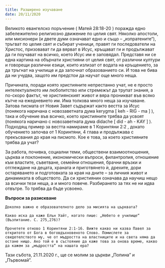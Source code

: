 ```yaml
---
title: Разширено изучаване
date: 20/11/2020
---
```


Великото евангелско поръчение ( Матей 28:18-20 ) поражда едно забележително религиозно движение по целия свят. Няколко апостоли, или мисионери (и двете думи означават едно и също – „изпратените“), тръгват по целия свят и събират ученици, правят ги последователи на Христос, призовават ги да вярват в Исус, кръщават ги и продължават да ги поучават на всичко, което Исус им е заповядал. Представя ни се една картина на обърнати християни от целия свят, от различни култури и говорещи различни езици, които излизат от водата на кръщението, за да тръгнат на училище и да започнат образованието си. И това не бива да ни учудва, защото им предстои да научат още много неща.

Причината, поради която християните непрестанно учат, не е просто интелектуалното им любопитство или стремежът да трупат знания, а по-скоро фактът, че християнският живот и вяра проникват във всяко кътче на ежедневието им. Има толкова много неща за изучаване. Затова писмата от Новия Завет съдържат както вестта за Исус (понякога наричана с новозаветната дума kerygma [ keh - RIG - ma ] ), така и обучение във всичко, което християните трябва да усвоят (понякога наричано с новозаветната дума didache [ did - ah - KAY ] ). Подходящ пример за вестта намираме в 1 Коринтяни 2:2 , докато обучението започва от 1 Коринтяни, 4 глава и продължава с прекъсвания до края на писмото. Кое е това, за което християните трябва да учат?

За работа, почивка, социални теми, обществени взаимоотношения, църква и поклонение, икономически въпроси, филантропия, отношение към властите, съветване, семейни отношения, брачни връзки и отглеждане на децата, храната и приготвянето ѝ, дрехите, дори остаряването и подготовката за края на дните – за личния живот и динамиката в обществото. Да си християнин означава да научиш нещо за всички тези неща, а и много повече. Разбирането за тях не ни идва отвътре. То трябва да бъде усвоено.

**Въпроси за разискване**

`Доколко важно е образователното дело за мисията на църквата?`

`Какво иска да каже Елън Уайт, когато пише: „Небето е училище“ (Възпитание. С. 275,276)?`

`Прочетете отново 1 Коринтяни 2:1-16. Вижте какво ни казва Павел за откритото от Бога в боговдъхновеното Слово. Помислете за свидетелството му, че от мъдростта на властниците и на света няма да остане нищо. Ако той е в състояние да каже това за онова време, какво да кажем за „мъдростта“ на нашата ера?`

Тази събота, 21.11.2020 г., ще се молим за църкви „Попина” и „Първомай”.